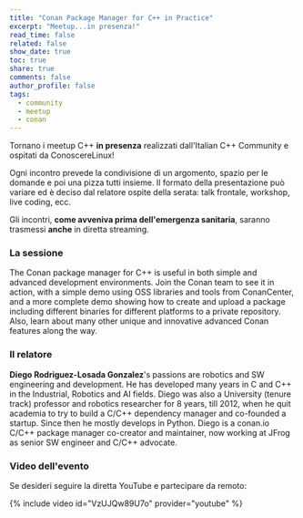 ```yaml
---
title: "Conan Package Manager for C++ in Practice"
excerpt: "Meetup...in presenza!"
read_time: false
related: false
show_date: true
toc: true
share: true
comments: false
author_profile: false
tags:
  - community
  - meetup
  - conan
---
```


Tornano i meetup C++ **in presenza** realizzati dall'Italian C++ Community e ospitati da ConoscereLinux!

Ogni incontro prevede la condivisione di un argomento, spazio per le domande e poi una pizza tutti insieme.
Il formato della presentazione può variare ed è deciso dal relatore ospite della serata: talk frontale, workshop, live coding, ecc.

Gli incontri, **come avveniva prima dell'emergenza sanitaria**, saranno trasmessi **anche** in diretta streaming.

### La sessione

The Conan package manager for C++ is useful in both simple and advanced development environments. Join the Conan team to see it in action, with a simple demo using OSS libraries and tools from ConanCenter, and a more complete demo showing how to create and upload a package including different binaries for different platforms to a private repository. Also, learn about many other unique and innovative advanced Conan features along the way.

### Il relatore

**Diego Rodriguez-Losada Gonzalez**'s passions are robotics and SW engineering and development. He has developed many years in C and C++ in the Industrial, Robotics and AI fields. Diego was also a University (tenure track) professor and robotics researcher for 8 years, till 2012, when he quit academia to try to build a C/C++ dependency manager and co-founded a startup. Since then he mostly develops in Python. Diego is a conan.io C/C++ package manager co-creator and maintainer, now working at JFrog as senior SW engineer and C/C++ advocate.

### Video dell'evento

Se desideri seguire la diretta YouTube e partecipare da remoto:

{% include video id="VzUJQw89U7o" provider="youtube" %}
